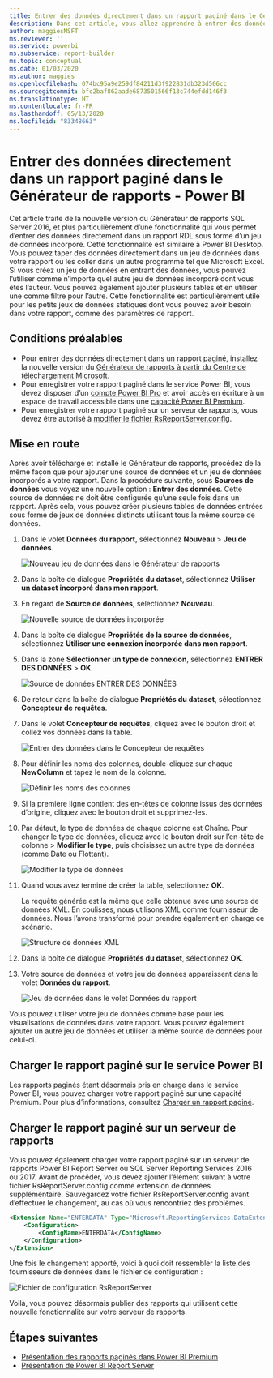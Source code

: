 ```yaml
---
title: Entrer des données directement dans un rapport paginé dans le Générateur de rapports
description: Dans cet article, vous allez apprendre à entrer des données directement dans un rapport paginé dans le Générateur de rapports.
author: maggiesMSFT
ms.reviewer: ''
ms.service: powerbi
ms.subservice: report-builder
ms.topic: conceptual
ms.date: 01/03/2020
ms.author: maggies
ms.openlocfilehash: 074bc95a9e259df84211d3f922831db323d506cc
ms.sourcegitcommit: bfc2baf862aade6873501566f13c744efdd146f3
ms.translationtype: HT
ms.contentlocale: fr-FR
ms.lasthandoff: 05/13/2020
ms.locfileid: "83348663"
---
```

# <a name="enter-data-directly-in-a-paginated-report-in-report-builder---power-bi"></a>Entrer des données directement dans un rapport paginé dans le Générateur de rapports - Power BI

Cet article traite de la nouvelle version du Générateur de rapports SQL Server 2016, et plus particulièrement d’une fonctionnalité qui vous permet d’entrer des données directement dans un rapport RDL sous forme d’un jeu de données incorporé.  Cette fonctionnalité est similaire à Power BI Desktop. Vous pouvez taper des données directement dans un jeu de données dans votre rapport ou les coller dans un autre programme tel que Microsoft Excel. Si vous créez un jeu de données en entrant des données, vous pouvez l’utiliser comme n’importe quel autre jeu de données incorporé dont vous êtes l’auteur. Vous pouvez également ajouter plusieurs tables et en utiliser une comme filtre pour l’autre. Cette fonctionnalité est particulièrement utile pour les petits jeux de données statiques dont vous pouvez avoir besoin dans votre rapport, comme des paramètres de rapport.
 
## <a name="prerequisites"></a>Conditions préalables

- Pour entrer des données directement dans un rapport paginé, installez la nouvelle version du [Générateur de rapports à partir du Centre de téléchargement Microsoft](https://www.microsoft.com/download/details.aspx?id=53613). 
- Pour enregistrer votre rapport paginé dans le service Power BI, vous devez disposer d’un [compte Power BI Pro](../fundamentals/service-self-service-signup-for-power-bi.md) et avoir accès en écriture à un espace de travail accessible dans une [capacité Power BI Premium](../admin/service-premium-what-is.md).
- Pour enregistrer votre rapport paginé sur un serveur de rapports, vous devez être autorisé à [modifier le fichier RsReportServer.config](#upload-the-paginated-report-to-a-report-server).

## <a name="get-started"></a>Mise en route

Après avoir téléchargé et installé le Générateur de rapports, procédez de la même façon que pour ajouter une source de données et un jeu de données incorporés à votre rapport. Dans la procédure suivante, sous **Sources de données** vous voyez une nouvelle option : **Entrer des données**.  Cette source de données ne doit être configurée qu’une seule fois dans un rapport. Après cela, vous pouvez créer plusieurs tables de données entrées sous forme de jeux de données distincts utilisant tous la même source de données.

1. Dans le volet **Données du rapport**, sélectionnez **Nouveau** > **Jeu de données**.

    ![Nouveau jeu de données dans le Générateur de rapports](media/paginated-reports-enter-data/paginated-new-dataset.png)

1. Dans la boîte de dialogue **Propriétés du dataset**, sélectionnez **Utiliser un dataset incorporé dans mon rapport**.

1. En regard de **Source de données**, sélectionnez **Nouveau**.

    ![Nouvelle source de données incorporée](media/paginated-reports-enter-data/paginated-new-data-source.png)

1. Dans la boîte de dialogue **Propriétés de la source de données**, sélectionnez **Utiliser une connexion incorporée dans mon rapport**.
2. Dans la zone **Sélectionner un type de connexion**, sélectionnez **ENTRER DES DONNÉES** > **OK**.

    ![Source de données ENTRER DES DONNÉES](media/paginated-reports-enter-data/paginated-data-source-properties-enter-data.png)

1. De retour dans la boîte de dialogue **Propriétés du dataset**, sélectionnez **Concepteur de requêtes**.
2. Dans le volet **Concepteur de requêtes**, cliquez avec le bouton droit et collez vos données dans la table.

    ![Entrer des données dans le Concepteur de requêtes](media/paginated-reports-enter-data/paginated-enter-data.png)

1. Pour définir les noms des colonnes, double-cliquez sur chaque **NewColumn** et tapez le nom de la colonne.

    ![Définir les noms des colonnes](media/paginated-reports-enter-data/paginated-column-name.png)

1. Si la première ligne contient des en-têtes de colonne issus des données d’origine, cliquez avec le bouton droit et supprimez-les.
    
9. Par défaut, le type de données de chaque colonne est Chaîne. Pour changer le type de données, cliquez avec le bouton droit sur l’en-tête de colonne > **Modifier le type**, puis choisissez un autre type de données (comme Date ou Flottant).

    ![Modifier le type de données](media/paginated-reports-enter-data/paginated-data-type.png)

1. Quand vous avez terminé de créer la table, sélectionnez **OK**.  

    La requête générée est la même que celle obtenue avec une source de données XML. En coulisses, nous utilisons XML comme fournisseur de données.  Nous l’avons transformé pour prendre également en charge ce scénario.

    ![Structure de données XML](media/paginated-reports-enter-data/paginated-xml-data.png)

12. Dans la boîte de dialogue **Propriétés du dataset**, sélectionnez **OK**.

13. Votre source de données et votre jeu de données apparaissent dans le volet **Données du rapport**.

    ![Jeu de données dans le volet Données du rapport](media/paginated-reports-enter-data/paginated-report-data-pane.png)

Vous pouvez utiliser votre jeu de données comme base pour les visualisations de données dans votre rapport. Vous pouvez également ajouter un autre jeu de données et utiliser la même source de données pour celui-ci.

## <a name="upload-the-paginated-report-to-the-power-bi-service"></a>Charger le rapport paginé sur le service Power BI

Les rapports paginés étant désormais pris en charge dans le service Power BI, vous pouvez charger votre rapport paginé sur une capacité Premium. Pour plus d’informations, consultez [Charger un rapport paginé](paginated-reports-save-to-power-bi-service.md).

## <a name="upload-the-paginated-report-to-a-report-server"></a>Charger le rapport paginé sur un serveur de rapports

Vous pouvez également charger votre rapport paginé sur un serveur de rapports Power BI Report Server ou SQL Server Reporting Services 2016 ou 2017. Avant de procéder, vous devez ajouter l’élément suivant à votre fichier RsReportServer.config comme extension de données supplémentaire. Sauvegardez votre fichier RsReportServer.config avant d’effectuer le changement, au cas où vous rencontriez des problèmes.

```xml
<Extension Name="ENTERDATA" Type="Microsoft.ReportingServices.DataExtensions.XmlDPConnection,Microsoft.ReportingServices.DataExtensions">
    <Configuration>
        <ConfigName>ENTERDATA</ConfigName>
    </Configuration>
</Extension>
```

Une fois le changement apporté, voici à quoi doit ressembler la liste des fournisseurs de données dans le fichier de configuration :

![Fichier de configuration RsReportServer](media/paginated-reports-enter-data/paginated-rsreportserver-config-file.png)

Voilà, vous pouvez désormais publier des rapports qui utilisent cette nouvelle fonctionnalité sur votre serveur de rapports.

## <a name="next-steps"></a>Étapes suivantes

- [Présentation des rapports paginés dans Power BI Premium](paginated-reports-report-builder-power-bi.md)
- [Présentation de Power BI Report Server](../report-server/get-started.md)
